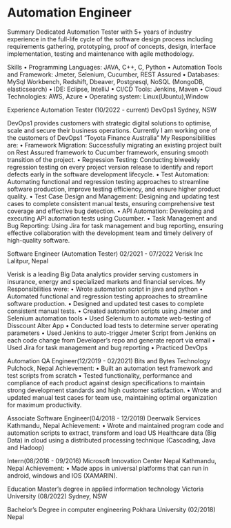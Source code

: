 # Automation Engineer

Summary
Dedicated Automation Tester with 5+ years of industry experience in the full-life cycle of the software design 
process including requirements gathering, prototyping, proof of concepts, design, interface implementation, testing 
and maintenance with agile methodology.

Skills
• Programming Languages: JAVA, C++, C, Python
• Automation Tools and Framework: Jmeter, Selenium, Cucumber, REST Assured 
• Databases: MySql Workbench, Redshift, Dbeaver, 
Postgresql, NoSQL (MongoDB, elasticsearch)
• IDE: Eclipse, IntelliJ
• CI/CD Tools: Jenkins, Maven
• Cloud Technologies: AWS, Azure
• Operating system: Linux(Ubuntu),Window

Experience
Automation Tester (10/2022 - current)
DevOps1
Sydney, NSW

DevOps1 provides customers with strategic digital solutions to optimise, scale and secure 
their business operations. Currently I am working one of the customers of DevOps1 “Toyota 
Finance Australia”
My Responsibilities are:
• Framework Migration: Successfully migrating an existing project built on Rest Assured 
framework to Cucumber framework, ensuring smooth transition of the project.
• Regression Testing: Conducting biweekly regression testing on every project version 
release to identify and report defects early in the software development lifecycle.
• Test Automation: Automating functional and regression testing approaches to 
streamline software production, improve testing efficiency, and ensure higher product 
quality.
• Test Case Design and Management: Designing and updating test cases to complete 
consistent manual tests, ensuring comprehensive test coverage and effective bug 
detection.
• API Automation: Developing and executing API automation tests using Cucumber.
• Task Management and Bug Reporting: Using Jira for task management and bug 
reporting, ensuring effective collaboration with the development team and timely 
delivery of high-quality software.

Software Engineer (Automation Tester)
02/2021 - 07/2022
Verisk Inc
Lalitpur, Nepal

Verisk is a leading Big Data analytics provider serving customers in insurance, energy and 
specialized markets and financial services.
My Responsibilities were:
• Wrote automation script in java and python
• Automated functional and regression testing approaches to streamline software 
production.
• Designed and updated test cases to complete consistent manual tests.
• Created automation scripts using Jmeter and Selenium automation tools
• Used Selenium to automate web-testing of Disscount Alter App
• Conducted load tests to determine server operating parameters
• Used Jenkins to auto-trigger Jmeter Script from Jenkins on each code change from 
Developer’s repo and generate report via email
• Used Jira for task management and bug reporting
• Practiced DevOps

Automation QA Engineer(12/2019 - 02/2021)
Bits and Bytes Technology
Pulchock, Nepal
Achievement:
• Built an automation test framework and test scripts from scratch
• Tested functionality, performance and compliance of each product against design 
specifications to maintain strong development standards and high customer satisfaction.
• Wrote and updated manual test cases for team use, maintaining optimal organization for 
maximum productivity.

Associate Software Engineer(04/2018 - 12/2019)
Deerwalk Services
Kathmandu, Nepal
Achievement:
• Wrote and maintained program code and automation scripts to extract, transform and 
load US Healthcare data (Big Data) in cloud using a distributed processing technique
(Cascading, Java and Hadoop)

Intern(08/2016 - 09/2016)
Microsoft 
Innovation Center 
Nepal
Kathmandu, Nepal
Achievement:
• Made apps in universal platforms that can run in android, windows and IOS (XAMARIN).


Education
Master’s degree in applied information technology
Victoria University (08/2022)
Sydney, NSW

Bachelor’s Degree in computer engineering
Pokhara University (02/2018)
Nepal
